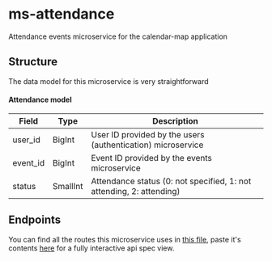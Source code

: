 # ms-attendance

Attendance events microservice for the calendar-map application

## Structure

The data model for this microservice is very straightforward

#### Attendance model 
| Field    | Type     | Description                                                          |
| ---------| ---------| ---------------------------------------------------------------------|
| user_id  | BigInt   | User ID provided by the users (authentication) microservice          |
| event_id | BigInt   | Event ID provided by the events microservice                         |
| status   | SmallInt | Attendance status (0: not specified, 1: not attending, 2: attending) |

## Endpoints

You can find all the routes this microservice uses in [this file](./api_spec_swagger.yaml), paste it's contents [here](https://editor.swagger.io/) for a fully interactive api spec view.

